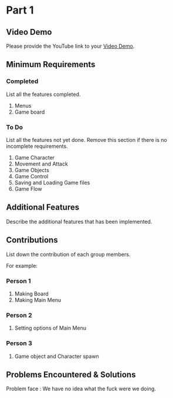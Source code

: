 # Part 1

## Video Demo

Please provide the YouTube link to your [Video Demo](https://www.youtube.com/watch?v=dQw4w9WgXcQ).

## Minimum Requirements

### Completed

List all the features completed.

1. Menus
2. Game board

### To Do

List all the features not yet done. Remove this section if there is no incomplete requirements.

1. Game Character
2. Movement and Attack
3. Game Objects
4. Game Control
5. Saving and Loading Game files
6. Game Flow

## Additional Features

Describe the additional features that has been implemented.

## Contributions

List down the contribution of each group members.

For example:

### Person 1

1. Making Board
2. Making Main Menu

### Person 2

1. Setting options of Main Menu

### Person 3

1. Game object and Character spawn

## Problems Encountered & Solutions
Problem face : We have no idea what the fuck were we doing.
